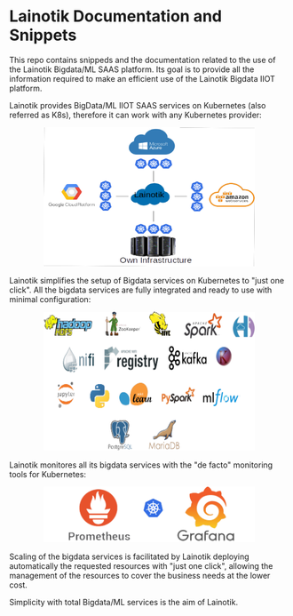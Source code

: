 # Lainotik Documentation and Snippets

This repo contains snippeds and the documentation related to the use of the Lainotik Bigdata/ML SAAS platform. Its goal is to provide all the information required to make an efficient use of the Lainotik Bigdata IIOT platform.

Lainotik provides BigData/ML IIOT SAAS services on Kubernetes (also referred as K8s), therefore it can work with any Kubernetes provider:

<p align="center"><img width="380" height="250" src="README.img/lainotikview.png"></p>

Lainotik simplifies the setup of Bigdata services on Kubernetes to "just one click". All the bigdata services are fully integrated and ready to use with minimal configuration:

<p align="center"><img width="380" height="250" src="README.img/lainotikbigdataservices.png"></p>

Lainotik monitores all its bigdata services with the "de facto" monitoring tools for Kubernetes:

<p align="center"><img width="380" height="100" src="README.img/lainotikmonitoring.png"></p>

Scaling of the bigdata services is facilitated by Lainotik deploying automatically the requested resources with "just one click", allowing the management of the resources to cover the business needs at the lower cost.

Simplicity with total Bigdata/ML services is the aim of Lainotik.












